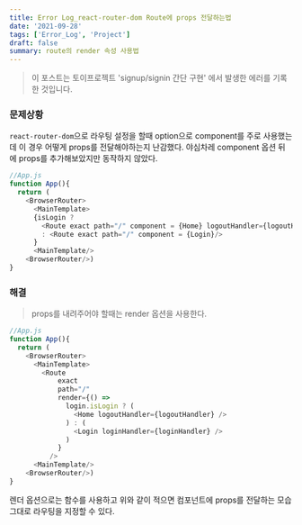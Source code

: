 ```yaml
---
title: Error Log_react-router-dom Route에 props 전달하는법
date: '2021-09-28'
tags: ['Error_Log', 'Project']
draft: false
summary: route의 render 속성 사용법
---
```


> 이 포스트는 토이프로젝트 'signup/signin 간단 구현' 에서 발생한 에러를 기록한 것입니다.

### 문제상황

`react-router-dom`으로 라우팅 설정을 할때 option으로 component를 주로 사용했는데 이 경우 어떻게 props를 전달해야하는지 난감했다. 야심차레 component 옵션 뒤에 props를 추가해보았지만 동작하지 않았다.

```js
//App.js
function App(){
  return (
    <BrowserRouter>
      <MainTemplate>
      {isLogin ?
        <Route exact path="/" component = {Home} logoutHandler={logoutHandler}/> // 동작 안함
        : <Route exact path="/" component = {Login}/>
      }
      <MainTemplate/>
    <BrowserRouter/>)
}
```

### 해결

> props를 내려주어야 할때는 render 옵션을 사용한다.

```js
//App.js
function App(){
  return (
    <BrowserRouter>
      <MainTemplate>
        <Route
            exact
            path="/"
            render={() =>
              login.isLogin ? (
                <Home logoutHandler={logoutHandler} />
              ) : (
                <Login loginHandler={loginHandler} />
              )
            }
          />
      <MainTemplate/>
    <BrowserRouter/>)
}
```

렌더 옵션으로는 함수를 사용하고 위와 같이 적으면 컴포넌트에 props를 전달하는 모습 그대로 라우팅을 지정할 수 있다.
